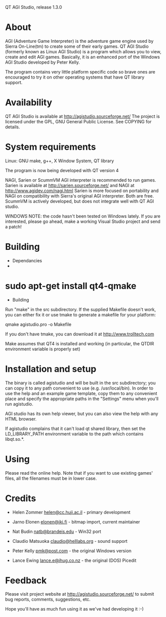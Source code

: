 QT AGI Studio, release 1.3.0

About
=====

AGI (Adventure Game Interpreter) is the adventure game engine used by
Sierra On-Line(tm) to create some of their early games. QT AGI Studio
(formerly known as Linux AGI Studio) is a program which allows you to
view, create and edit AGI games. Basically, it is an enhanced port of
the Windows AGI Studio developed by Peter Kelly.

The program contains very little platform specific code so brave ones
are encouraged to try it on other operating systems that have QT
library support.


Availability
============

QT AGI Studio is available at http://agistudio.sourceforge.net/
The project is licensed under the GPL, GNU General Public License.
See COPYING for details.


System requirements
===================

Linux:  GNU make, g++, X Window System, QT library

The program is now being developed with QT version 4

NAGI, Sarien or ScummVM AGI interpreter is recommended to run games.
Sarien is available at http://sarien.sourceforge.net/
and NAGI at http://www.agidev.com/nagi.html
Sarien is more focused on portability and NAGI on compatibility
with Sierra's original AGI interpreter. Both are free.
ScummVM is actively developed, but does not integrate well
with QT AGI studio.

WINDOWS NOTE: the code hasn't been tested on Windows lately.
If you are interested, please go ahead, make a working
Visual Studio project and send a patch!


Building
========

* Dependancies
* 
# sudo apt-get install qt4-qmake

* Building


Run "make" in the src subdirectory. If the supplied Makefile doesn't work,
you can either fix it or use tmake to generate a makefile for your platform:

 qmake agistudio.pro -o Makefile

If you don't have tmake, you can download it at http://www.trolltech.com

Make assumes that QT4 is installed and working (in particular, the QTDIR
environment variable is properly set)


Installation and setup
======================

The binary is called agistudio and will be built in the src subdirectory; you
can copy it to any path convenient to use (e.g. /usr/local/bin). In order to
use the help and an example game template, copy them to any convenient place
and specify the appropriate paths in the "Settings" menu when you'll run
agistudio.

AGI studio has its own help viewer, but you can also view the help with
any HTML browser.

If agistudio complains that it can't load qt shared library, then set the
LD_LIBRARY_PATH environment variable to the path which contains libqt.so.*.

Using
=====

Please read the online help. Note that if you want to use existing games'
files, all the filenames must be in lower case.


Credits
=======

 * Helen Zommer <helen@cc.huji.ac.il> - primary development
 * Jarno Elonen <elonen@iki.fi> - bitmap import, current maintainer

 * Nat Budin <natb@brandeis.edu> - Win32 port
 * Claudio Matsuoka <claudio@helllabs.org> - sound support
 * Peter Kelly <pmk@post.com> - the original Windows version
 * Lance Ewing <lance.e@ihug.co.nz> - the original (DOS) Picedit


Feedback
========

Please visit project website at http://agistudio.sourceforge.net/ to
submit bug reports, comments, suggestions, etc.

Hope you'll have as much fun using it as we've had developing it :-)
